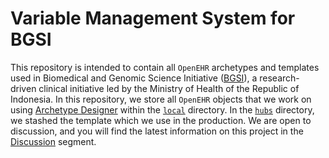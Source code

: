 # Variable Management System for BGSI

This repository is intended to contain all `OpenEHR` archetypes and templates used in Biomedical and Genomic Science Initiative ([BGSI](https://bgsi.kemkes.go.id/)), a research-driven clinical initiative led by the Ministry of Health of the Republic of Indonesia. In this repository, we store all `OpenEHR` objects that we work on using [Archetype Designer](https://tools.openehr.org/) within the [`local`](https://github.com/bgsi-registry/OpenEHR-registry-template/tree/master/local) directory. In the [`hubs`](https://github.com/bgsi-registry/OpenEHR-registry-template/tree/master/hubs) directory, we stashed the template which we use in the production. We are open to discussion, and you will find the latest information on this project in the [Discussion](https://github.com/bgsi-registry/OpenEHR-registry-template/discussions) segment.
